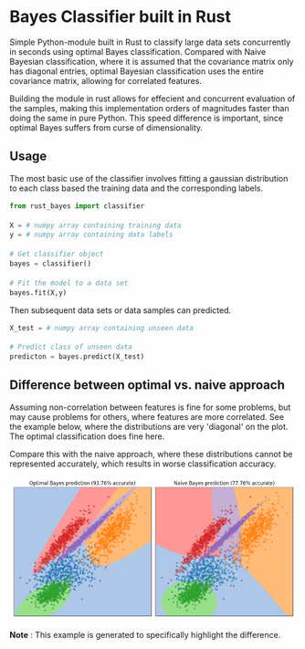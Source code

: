 # Bayes Classifier built in Rust

Simple Python-module built in Rust to classify large data sets concurrently in seconds using optimal Bayes classification. Compared with Naive Bayesian classification, where it is assumed that the covariance matrix only has diagonal entries, optimal Bayesian classification uses the entire covariance matrix, allowing for correlated features.

Building the module in rust allows for effecient and concurrent evaluation of the samples, making this implementation orders of magnitudes faster than doing the same in pure Python. This speed difference is important, since optimal Bayes suffers from curse of dimensionality.

## Usage

The most basic use of the classifier involves fitting a gaussian distribution to each class based the training data and the corresponding labels. 

``` python
from rust_bayes import classifier

X = # numpy array containing training data 
y = # numpy array containing data labels 

# Get classifier object
bayes = classifier()

# Fit the model to a data set
bayes.fit(X,y)
```
Then subsequent data sets or data samples can predicted.

``` python
X_test = # numpy array containing unseen data

# Predict class of unseen data
predicton = bayes.predict(X_test)
```

## Difference between optimal vs. naive approach

Assuming non-correlation between features is fine for some problems, but may cause problems for others, where features are more correlated. See the example below, where the distributions are very 'diagonal' on the plot. The optimal classification does fine here.

Compare this with the naive approach, where these distributions cannot be represented accurately, which results in worse classification accuracy.

![](image/comparison.png)

**Note** : This example is generated to specifically highlight the difference.
